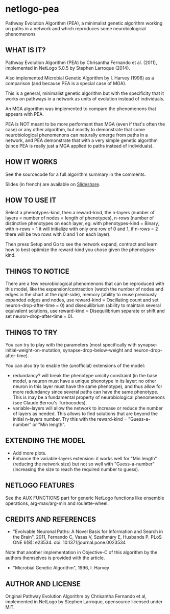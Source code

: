 netlogo-pea
===========

Pathway Evolution Algorithm (PEA), a minimalist genetic algorithm working on paths in a network and which reproduces some neurobiological phenomenons

## WHAT IS IT?

Pathway Evolution Algorithm (PEA) by Chrisantha Fernando et al. (2011), implemented in NetLogo 5.0.5 by Stephen Larroque (2014).

Also implemented Microbial Genetic Algorithm by I. Harvey (1996) as a comparison (and because PEA is a special case of MGA).

This is a general, minimalist genetic algorithm but with the specificity that it works on pathways in a network as units of evolution instead of individuals.

An MGA algorithm was implemented to compare the phenomenons that appears with PEA.

PEA is NOT meant to be more performant than MGA (even if that's often the case) or any other algorithm, but mostly to demonstrate that some neurobiological phenomenons can naturally emerge from paths in a network, and PEA demonstrate that with a very simple genetic algorithm (since PEA is really just a MGA applied to paths instead of individuals).

## HOW IT WORKS

See the sourcecode for a full algorithm summary in the comments.

Slides (in french) are available on [Slideshare](https://fr.slideshare.net/lrq3000/pathway-evolution-algorithm-in-netlogo).

## HOW TO USE IT

Select a phenotypes-kind, then a reward-kind, the n-layers (number of layers = number of nodes = length of phenotypes), n-rows (number of distinctive phenotypes on each layer, eg: with phenotypes-kind = Binary, with n-rows = 1 it will initialize with only one row of 0 and 1, if n-rows = 2 there will be two rows with 0 and 1 on each layer).

Then press Setup and Go to see the network expand, contract and learn how to best optimize the reward-kind you chose given the phenotypes-kind.

## THINGS TO NOTICE

There are a few neurobiological phenomenons that can be reproduced with this model, like the expansion/contraction (watch the number of nodes and edges in the chart at the right-side), memory (ability to reuse previously expanded edges and nodes, use reward-kind = Oscillating count and set neuron-drop-after-time = 0) and disequilibrium (ability to maintain several equivalent solutions, use reward-kind = Disequilibrium separate or shift and set neuron-drop-after-time = 0).

## THINGS TO TRY

You can try to play with the parameters (most specifically with synapse-initial-weight-on-mutation, synapse-drop-below-weight and neuron-drop-after-time).

You can also try to enable the (unofficial) extensions of the model:
- redundancy? will break the phenotype unicity constraint (in the base model, a neuron must have a unique phenotype in its layer: no other neuron in this layer must have the same phenotype), and thus allow for more redundancy since several paths can have the same phenotype. This is may be a fundamental property of neurobiological phenomenons (see Claude Berrou's Turbocodes).
- variable-layers will allow the network to increase or reduce the number of layers as needed. This allows to find solutions that are beyond the initial n-layers number. Try this with the reward-kind = "Guess-a-number" or "Min length".

## EXTENDING THE MODEL

- Add more plots.
- Enhance the variable-layers extension: it works well for "Min length" (reducing the network size) but not so well with "Guess-a-number" (increasing the size to reach the required number to guess).

## NETLOGO FEATURES

See the AUX FUNCTIONS part for generic NetLogo functions like ensemble operations, arg-max/arg-min and roulette-wheel.

## CREDITS AND REFERENCES

- "Evolvable Neuronal Paths: A Novel Basis for Information and Search in the Brain", 2011, Fernando C, Vasas V, Szathmáry E, Husbands P. PLoS ONE 6(8): e23534. doi: 10.1371/journal.pone.0023534

Note that another implementation in Objective-C of this algorithm by the authors themselves is provided with the article.

- "Microbial Genetic Algorithm", 1996, I. Harvey

## AUTHOR AND LICENSE

Original Pathway Evolution Algorithm by Chrisantha Fernando et al, implemented in NetLogo by Stephen Larroque, opensource licensed under MIT.
